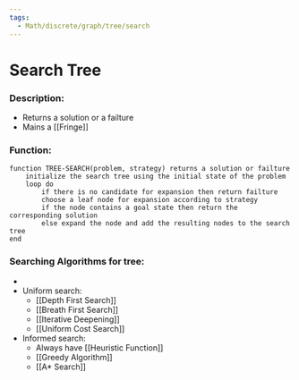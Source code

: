 ```yaml
---
tags:
  - Math/discrete/graph/tree/search
---
```

# Search Tree
### Description:
- Returns a solution or a failture
- Mains a [[Fringe]]
### Function:
```pseudo
function TREE-SEARCH(problem, strategy) returns a solution or failture
	initialize the search tree using the initial state of the problem
	loop do
		if there is no candidate for expansion then return failture
		choose a leaf node for expansion according to strategy
		if the node contains a goal state then return the corresponding solution
		else expand the node and add the resulting nodes to the search tree
end
```
### Searching Algorithms for tree:
- 
- Uniform search:
	- [[Depth First Search]]
	- [[Breath First Search]]
	- [[Iterative Deepening]]
	- [[Uniform Cost Search]]
- Informed search: 
	- Always have [[Heuristic Function]]
	- [[Greedy Algorithm]]
	- [[A* Search]]